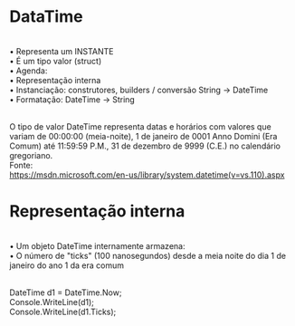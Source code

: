 # DataTime

<br/>• Representa um INSTANTE
<br/>• É um tipo valor (struct)
<br/>• Agenda:
<br/>• Representação interna
<br/>• Instanciação: construtores, builders / conversão String -> DateTime
<br/>• Formatação: DateTime -> String

<br/>O tipo de valor DateTime representa datas e horários com valores que variam de 00:00:00 (meia-noite), 1 de janeiro de 0001 Anno Domini (Era Comum) até 11:59:59 P.M., 31 de dezembro de 9999 (C.E.) no calendário gregoriano.
<br/>Fonte: <br/>https://msdn.microsoft.com/en-us/library/system.datetime(v=vs.110).aspx


# Representação interna

<br/>• Um objeto DateTime internamente armazena:
<br/>• O número de "ticks" (100 nanosegundos) desde a meia noite do dia 1 de 
<br/>janeiro do ano 1 da era comum

<br/>DateTime d1 = DateTime.Now;
<br/>Console.WriteLine(d1);
<br/>Console.WriteLine(d1.Ticks);


